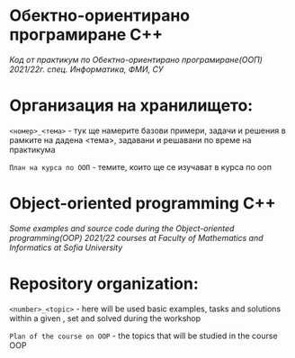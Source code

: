 # Обектно-ориентирано програмиране C++

*Код от практикум по Обектно-ориентирано програмиране(ООП) 2021/22г. спец. Информатика, ФМИ, СУ*

# Организация на хранилището:

  `<номер>_<тема>` - тук ще намерите базови примери, задачи и решения в рамките на дадена <тема>, задавани и решавани по време на практикума
    
   `План на курса по ООП` - темите, които ще се изучават в курса по ооп


# Object-oriented programming C++

*Some examples and source code during the Object-oriented programming(OOP) 2021/22 courses at Faculty of Mathematics and Informatics at Sofia University*

# Repository organization:

  `<number>_<topic>` - here will be used basic examples, tasks and solutions within a given <topic>, set and solved during the workshop </br>
  
   `Plan of the course on OOP` - the topics that will be studied in the course OOP </br>
